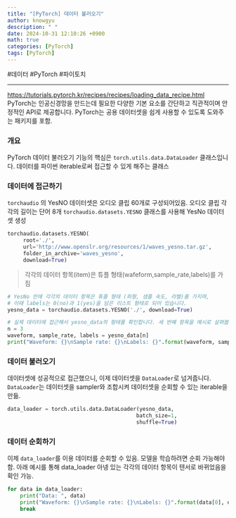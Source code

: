 ```yaml
---
title: "[PyTorch] 데이터 불러오기"
author: knowgyu
description: " "
date: 2024-10-31 12:10:26 +0900
math: true
categories: [PyTorch]
tags: [PyTorch]
---
```


#데이터 #PyTorch #파이토치
***
https://tutorials.pytorch.kr/recipes/recipes/loading_data_recipe.html
PyTorch는 인공신경망을 만드는데 필요한 다양한 기본 요소를 간단하고 직관적이며 안정적인 API로 제공합니다. PyTorch는 공용 데이터셋을 쉽게 사용할 수 있도록 도와주는 패키지를 포함.

### 개요
PyTorch 데이터 불러오기 기능의 핵심은 `torch.utils.data.DataLoader` 클래스입니다.
데이터를 파이썬 iterable로써 접근할 수 있게 해주는 클래스

### 데이터에 접근하기
`torchaudio` 의 YesNO 데이터셋은 오디오 클립 60개로 구성되어있음.
오디오 클립 각각의 길이는 단어 8개
`torchaudio.datasets.YESNO` 클래스를 사용해 YesNo 데이터셋 생성
```python
torchaudio.datasets.YESNO(
     root='./',
     url='http://www.openslr.org/resources/1/waves_yesno.tar.gz',
     folder_in_archive='waves_yesno',
     download=True)
```
> 각각의 데이터 항목(item)은 튜플 형태(wafeform,sample_rate,labels)를 가짐

```python
# YesNo 안에 각각의 데이터 항목은 튜플 형태 (파형, 샘플 속도, 라벨)를 가지며,
# 이때 labels는 0(no)과 1(yes)을 담은 리스트 형태로 되어 있습니다.
yesno_data = torchaudio.datasets.YESNO('./', download=True)

# 실제 데이터에 접근해서 yesno_data의 형태를 확인합니다. 세 번째 항목을 예시로 살펴봅니다.
n = 3
waveform, sample_rate, labels = yesno_data[n]
print("Waveform: {}\nSample rate: {}\nLabels: {}".format(waveform, sample_rate, labels))
```

### 데이터 불러오기
데이터셋에 성공적으로 접근했으니, 이제 데이터셋을 `DataLoader`로 넘겨줍니다.
`DataLoader`는 데이터셋을 sampler와 조합시켜 데이터셋을 순회할 수 있는 iterable을 만듦.
```python
data_loader = torch.utils.data.DataLoader(yesno_data,
										 batch_size=1,
										 shuffle=True)
```
### 데이터 순회하기
이제 `data_loader`를 이용 데이터를 순회할 수 있음. 모델을 학습하려면 순회 가능해야 함.
아래 예시를 통해 data_loader 아넹 있는 각각의 데이터 항목이 텐서로 바뀌었음을 확인 가능.
```python
for data in data_loader:
	print("Data: ", data)
	print("Waveform: {}\nSample rate: {}\nLabels: {}".format(data[0], data[1], data[2]))
	break
```

